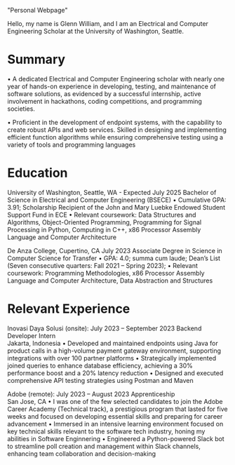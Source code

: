 "Personal Webpage" 

Hello, my name is Glenn William, and I am an Electrical and Computer Engineering Scholar at the University of Washington, Seattle. 

# Summary
• A dedicated Electrical and Computer Engineering scholar with nearly one year of hands-on experience in developing, testing, and maintenance of software solutions, as evidenced by a successful internship, active involvement in hackathons, coding competitions, and programming societies.

• Proficient in the development of endpoint systems, with the capability to create robust APIs and web services. Skilled in designing and implementing efficient function algorithms while ensuring comprehensive testing using a variety of tools and programming languages

# Education
University of Washington, Seattle, WA - Expected July 2025
Bachelor of Science in Electrical and Computer Engineering (BSECE)
• Cumulative GPA: 3.91; Scholarship Recipient of the John and Mary Luebke Endowed Student Support Fund in ECE
• Relevant coursework: Data Structures and Algorithms, Object-Oriented Programming, Programming for Signal 
Processing in Python, Computing in C++, x86 Processor Assembly Language and Computer Architecture

De Anza College, Cupertino, CA July 2023
Associate Degree in Science in Computer Science for Transfer
• GPA: 4.0; summa cum laude; Dean’s List (Seven consecutive quarters: Fall 2021 – Spring 2023); 
• Relevant coursework: Programming Methodologies, x86 Processor Assembly Language and Computer Architecture, Data Abstraction and Structures

# Relevant Experience
Inovasi Daya Solusi (onsite): July 2023 – September 2023
Backend Developer Intern 	
Jakarta, Indonesia
• Developed and maintained endpoints using Java for product calls in a high-volume payment gateway environment, supporting integrations with over 100 partner platforms
• Strategically implemented joined queries to enhance database efficiency, achieving a 30% performance boost and a 20% latency reduction
• Designed and executed comprehensive API testing strategies using Postman and Maven

Adobe (remote):	July 2023 – August 2023
Apprenticeship	 
San Jose, CA
• I was one of the few selected candidates to join the Adobe Career Academy (Technical track), a prestigious program that lasted for five weeks and focused on developing essential skills and preparing for career advancement
• Immersed in an intensive learning environment focused on key technical skills relevant to the software tech industry, honing my abilities in Software Enginnering
• Engineered a Python-powered Slack bot to streamline poll creation and management within Slack channels, enhancing team collaboration and decision-making
